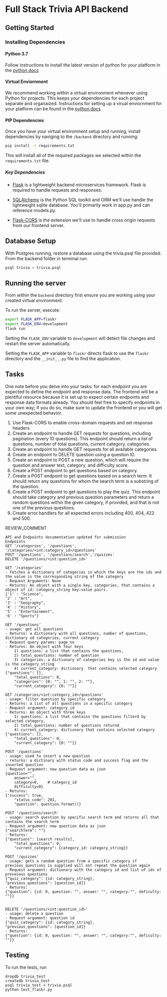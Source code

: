 # Full Stack Trivia API Backend

## Getting Started

### Installing Dependencies

#### Python 3.7

Follow instructions to install the latest version of python for your platform in the [python docs](https://docs.python.org/3/using/unix.html#getting-and-installing-the-latest-version-of-python)

#### Virtual Enviornment

We recommend working within a virtual environment whenever using Python for projects. This keeps your dependencies for each project separate and organaized. Instructions for setting up a virual enviornment for your platform can be found in the [python docs](https://packaging.python.org/guides/installing-using-pip-and-virtual-environments/)

#### PIP Dependencies

Once you have your virtual environment setup and running, install dependencies by naviging to the `/backend` directory and running:

```bash
pip install -r requirements.txt
```

This will install all of the required packages we selected within the `requirements.txt` file.

##### Key Dependencies

- [Flask](http://flask.pocoo.org/)  is a lightweight backend microservices framework. Flask is required to handle requests and responses.

- [SQLAlchemy](https://www.sqlalchemy.org/) is the Python SQL toolkit and ORM we'll use handle the lightweight sqlite database. You'll primarily work in app.py and can reference models.py. 

- [Flask-CORS](https://flask-cors.readthedocs.io/en/latest/#) is the extension we'll use to handle cross origin requests from our frontend server. 

## Database Setup
With Postgres running, restore a database using the trivia.psql file provided. From the backend folder in terminal run:
```bash
psql trivia < trivia.psql
```

## Running the server

From within the `backend` directory first ensure you are working using your created virtual environment.

To run the server, execute:

```bash
export FLASK_APP=flaskr
export FLASK_ENV=development
flask run
```

Setting the `FLASK_ENV` variable to `development` will detect file changes and restart the server automatically.

Setting the `FLASK_APP` variable to `flaskr` directs flask to use the `flaskr` directory and the `__init__.py` file to find the application. 

## Tasks

One note before you delve into your tasks: for each endpoint you are expected to define the endpoint and response data. The frontend will be a plentiful resource because it is set up to expect certain endpoints and response data formats already. You should feel free to specify endpoints in your own way; if you do so, make sure to update the frontend or you will get some unexpected behavior. 

1. Use Flask-CORS to enable cross-domain requests and set response headers. 
2. Create an endpoint to handle GET requests for questions, including pagination (every 10 questions). This endpoint should return a list of questions, number of total questions, current category, categories. 
3. Create an endpoint to handle GET requests for all available categories. 
4. Create an endpoint to DELETE question using a question ID. 
5. Create an endpoint to POST a new question, which will require the question and answer text, category, and difficulty score. 
6. Create a POST endpoint to get questions based on category. 
7. Create a POST endpoint to get questions based on a search term. It should return any questions for whom the search term is a substring of the question. 
8. Create a POST endpoint to get questions to play the quiz. This endpoint should take category and previous question parameters and return a random questions within the given category, if provided, and that is not one of the previous questions. 
9. Create error handlers for all expected errors including 400, 404, 422 and 500. 

REVIEW_COMMENT
```
API and Endpoints documentation updated for submission
Endpoints
GET '/categories', '/questions', '/categories/<int:category_id>/questions'
POST '/questions', '/questions/search','/quizzes'
DELETE '/questions/<int:question_id>'

GET '/categories'
- Fetches a dictionary of categories in which the keys are the ids and the value is the corresponding string of the category
- Request Arguments: None
- Returns: An object with a single key, categories, that contains a object of id: category_string key:value pairs. 
{'1' : "Science",
'2' : "Art",
'3' : "Geography",
'4' : "History",
'5' : "Entertainment",
'6' : "Sports"}

GET '/questions'
- usage: get all questions
- Returns: a dictionary with all questions, number of questions, dictionary od categories, current category
- Request query params: page_no
- Returns: An object with four keys
    1) questions: a list that contains the questions,
    2) total_questions: number of question
    3) categories: a dictionary of categories key is the id and value is the category_string
    4) current_category: dictionary  that contains selected category
{"questions": [],
    "total_questions": 0,
    "categories": {0: "", 1: "", 2: ""},
    "current_category": {0: ""}}

GET /categories/<int:category_id>/questions'
- usage: filter question by specific category
- Returns: a list of all questions in a specific category
- Request argument: category_id
- Returns: An object with three keys
    1) questions: a list that contains the questions filterd by selected category,
    2) total_questions: number of questions returnd
    4) current_category: dictionary that contains selected category
{"questions": [],
    "total_questions": 0,
    "current_category": {0: ""}}

POST '/questions'
- usage: used to insert a new question
- returns: a dictinary with status code and success flag and the inserted question  
- Request argument: new question data as json 
{question="",
    answer="",
    category=0,    # category_id
    difficulty=0}
- Returns: 
{"success": true,
    "status_code": 201,
    "question": question.format()}

POST '/questions/search'
- usage: search question by specific search term and returns all that contains the search term
- Request argument: new question data as json 
{"searchTerm": ""}
- Returns: 
{"questions": [search results],
    "total_questions": 0,
    "current_category": {category_id: category_string}}

POST '/quizzes'
- usage: gets a random question from a specific category if previous_questions is supplied will not repeat the question again
- Request argument: dictionary with the category id and list of ids of preveious questions
{"quiz_category": {id: category_string},
"previous_questions": [question_id]}
- Returns: 
{"question": {id: 0, question: "", answer: "", category:"", deficulty: ""}}


DELETE '/questions/<int:question_id>'
- usage: delete a question 
- Request argument: question id
{"quiz_category": {id: category_string},
"previous_questions": [question_id]}
- Returns: 
{"question": {id: 0, question: "", answer: "", category:"", deficulty: ""}}
```


## Testing
To run the tests, run
```
dropdb trivia_test
createdb trivia_test
psql trivia_test < trivia.psql
python test_flaskr.py
```